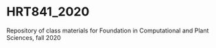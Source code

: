 # HRT841_2020
Repository of class materials for Foundation in Computational and Plant Sciences, fall 2020
